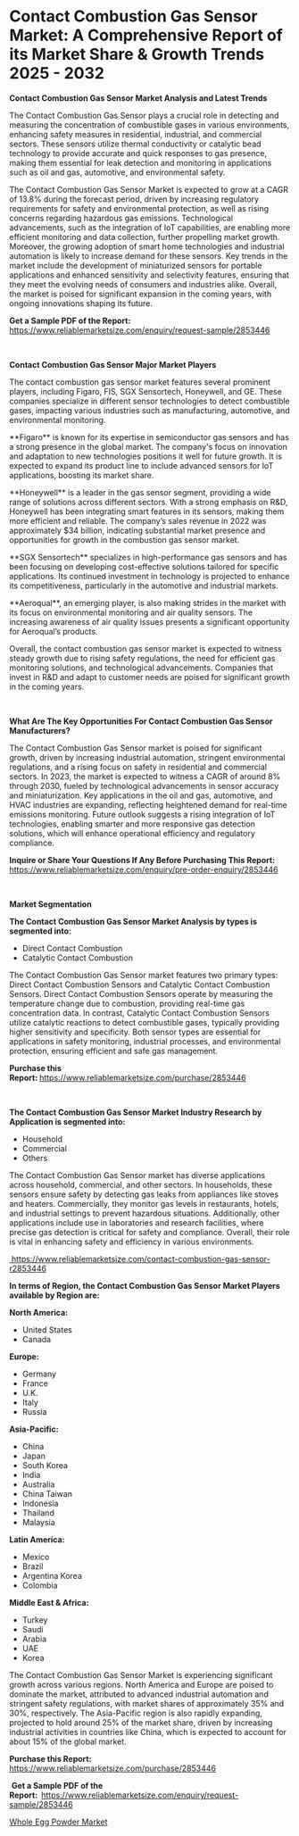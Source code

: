 <p><h1>Contact Combustion Gas Sensor Market: A Comprehensive Report of its Market Share & Growth Trends 2025 - 2032</h1></p><p><strong>Contact Combustion Gas Sensor Market Analysis and Latest Trends</strong></p>
<p><p>The Contact Combustion Gas Sensor plays a crucial role in detecting and measuring the concentration of combustible gases in various environments, enhancing safety measures in residential, industrial, and commercial sectors. These sensors utilize thermal conductivity or catalytic bead technology to provide accurate and quick responses to gas presence, making them essential for leak detection and monitoring in applications such as oil and gas, automotive, and environmental safety.</p><p>The Contact Combustion Gas Sensor Market is expected to grow at a CAGR of 13.8% during the forecast period, driven by increasing regulatory requirements for safety and environmental protection, as well as rising concerns regarding hazardous gas emissions. Technological advancements, such as the integration of IoT capabilities, are enabling more efficient monitoring and data collection, further propelling market growth. Moreover, the growing adoption of smart home technologies and industrial automation is likely to increase demand for these sensors. Key trends in the market include the development of miniaturized sensors for portable applications and enhanced sensitivity and selectivity features, ensuring that they meet the evolving needs of consumers and industries alike. Overall, the market is poised for significant expansion in the coming years, with ongoing innovations shaping its future.</p></p>
<p><strong>Get a Sample PDF of the Report:&nbsp;</strong> <a href="https://www.reliablemarketsize.com/enquiry/request-sample/2853446?utm_campaign=2479&utm_medium=2&utm_source=Github&utm_content=ia&utm_term=12032025&utm_id=contact-combustion-gas-sensor">https://www.reliablemarketsize.com/enquiry/request-sample/2853446</a></p>
<p>&nbsp;</p>
<p><strong>Contact Combustion Gas Sensor Major Market Players</strong></p>
<p><p>The contact combustion gas sensor market features several prominent players, including Figaro, FIS, SGX Sensortech, Honeywell, and GE. These companies specialize in different sensor technologies to detect combustible gases, impacting various industries such as manufacturing, automotive, and environmental monitoring.</p><p>**Figaro** is known for its expertise in semiconductor gas sensors and has a strong presence in the global market. The company's focus on innovation and adaptation to new technologies positions it well for future growth. It is expected to expand its product line to include advanced sensors for IoT applications, boosting its market share.</p><p>**Honeywell** is a leader in the gas sensor segment, providing a wide range of solutions across different sectors. With a strong emphasis on R&D, Honeywell has been integrating smart features in its sensors, making them more efficient and reliable. The company’s sales revenue in 2022 was approximately $34 billion, indicating substantial market presence and opportunities for growth in the combustion gas sensor market.</p><p>**SGX Sensortech** specializes in high-performance gas sensors and has been focusing on developing cost-effective solutions tailored for specific applications. Its continued investment in technology is projected to enhance its competitiveness, particularly in the automotive and industrial markets.</p><p>**Aeroqual**, an emerging player, is also making strides in the market with its focus on environmental monitoring and air quality sensors. The increasing awareness of air quality issues presents a significant opportunity for Aeroqual’s products.</p><p>Overall, the contact combustion gas sensor market is expected to witness steady growth due to rising safety regulations, the need for efficient gas monitoring solutions, and technological advancements. Companies that invest in R&D and adapt to customer needs are poised for significant growth in the coming years.</p></p>
<p>&nbsp;</p>
<p><strong>What Are The Key Opportunities For Contact Combustion Gas Sensor Manufacturers?</strong></p>
<p><p>The Contact Combustion Gas Sensor market is poised for significant growth, driven by increasing industrial automation, stringent environmental regulations, and a rising focus on safety in residential and commercial sectors. In 2023, the market is expected to witness a CAGR of around 8% through 2030, fueled by technological advancements in sensor accuracy and miniaturization. Key applications in the oil and gas, automotive, and HVAC industries are expanding, reflecting heightened demand for real-time emissions monitoring. Future outlook suggests a rising integration of IoT technologies, enabling smarter and more responsive gas detection solutions, which will enhance operational efficiency and regulatory compliance.</p></p>
<p><strong>Inquire or Share Your Questions If Any Before Purchasing This Report:</strong> <a href="https://www.reliablemarketsize.com/enquiry/pre-order-enquiry/2853446?utm_campaign=2479&utm_medium=2&utm_source=Github&utm_content=ia&utm_term=12032025&utm_id=contact-combustion-gas-sensor">https://www.reliablemarketsize.com/enquiry/pre-order-enquiry/2853446</a></p>
<p>&nbsp;</p>
<p><strong>Market Segmentation</strong></p>
<p><strong>The Contact Combustion Gas Sensor Market Analysis by types is segmented into:</strong></p>
<p><ul><li>Direct Contact Combustion</li><li>Catalytic Contact Combustion</li></ul></p>
<p><p>The Contact Combustion Gas Sensor market features two primary types: Direct Contact Combustion Sensors and Catalytic Contact Combustion Sensors. Direct Contact Combustion Sensors operate by measuring the temperature change due to combustion, providing real-time gas concentration data. In contrast, Catalytic Contact Combustion Sensors utilize catalytic reactions to detect combustible gases, typically providing higher sensitivity and specificity. Both sensor types are essential for applications in safety monitoring, industrial processes, and environmental protection, ensuring efficient and safe gas management.</p></p>
<p><strong>Purchase this Report:&nbsp;</strong><a href="https://www.reliablemarketsize.com/purchase/2853446?utm_campaign=2479&utm_medium=2&utm_source=Github&utm_content=ia&utm_term=12032025&utm_id=contact-combustion-gas-sensor">https://www.reliablemarketsize.com/purchase/2853446</a></p>
<p>&nbsp;</p>
<p><strong>The Contact Combustion Gas Sensor Market Industry Research by Application is segmented into:</strong></p>
<p><ul><li>Household</li><li>Commercial</li><li>Others</li></ul></p>
<p><p>The Contact Combustion Gas Sensor market has diverse applications across household, commercial, and other sectors. In households, these sensors ensure safety by detecting gas leaks from appliances like stoves and heaters. Commercially, they monitor gas levels in restaurants, hotels, and industrial settings to prevent hazardous situations. Additionally, other applications include use in laboratories and research facilities, where precise gas detection is critical for safety and compliance. Overall, their role is vital in enhancing safety and efficiency in various environments.</p></p>
<p><a href="https://www.reliablemarketsize.com/contact-combustion-gas-sensor-r2853446?utm_campaign=2479&utm_medium=2&utm_source=Github&utm_content=ia&utm_term=12032025&utm_id=contact-combustion-gas-sensor">&nbsp;https://www.reliablemarketsize.com/contact-combustion-gas-sensor-r2853446</a></p>
<p><strong>In terms of Region, the Contact Combustion Gas Sensor Market Players available by Region are:</strong></p>
<p>
    <p> <strong> North America: </strong>
        <ul>
            <li>United States</li>
            <li>Canada</li>
        </ul>
        </p> 
    <p> <strong> Europe: </strong>
        <ul>
            <li>Germany</li>
            <li>France</li>
            <li>U.K.</li>
            <li>Italy</li>
            <li>Russia</li>
        </ul>
        </p> 
    <p> <strong> Asia-Pacific: </strong>
        <ul>
            <li>China</li>
            <li>Japan</li>
            <li>South Korea</li>
            <li>India</li>
            <li>Australia</li>
            <li>China Taiwan</li>
            <li>Indonesia</li>
            <li>Thailand</li>
            <li>Malaysia</li>
        </ul>
        </p> 
    <p> <strong> Latin America: </strong>
        <ul>
            <li>Mexico</li>
            <li>Brazil</li>
            <li>Argentina Korea</li>
            <li>Colombia</li>
        </ul>
        </p> 
    <p> <strong> Middle East & Africa: </strong>
        <ul>
            <li>Turkey</li>
            <li>Saudi</li>
            <li>Arabia</li>
            <li>UAE</li>
            <li>Korea</li>
        </ul>
    </p>
    </p>
<p><p>The Contact Combustion Gas Sensor Market is experiencing significant growth across various regions. North America and Europe are poised to dominate the market, attributed to advanced industrial automation and stringent safety regulations, with market shares of approximately 35% and 30%, respectively. The Asia-Pacific region is also rapidly expanding, projected to hold around 25% of the market share, driven by increasing industrial activities in countries like China, which is expected to account for about 15% of the global market.</p></p>
<p><strong>Purchase this Report: </strong><a href="https://www.reliablemarketsize.com/purchase/2853446?utm_campaign=2479&utm_medium=2&utm_source=Github&utm_content=ia&utm_term=12032025&utm_id=contact-combustion-gas-sensor">https://www.reliablemarketsize.com/purchase/2853446</a></p>
<p>&nbsp;<strong>Get a Sample PDF of the Report:&nbsp;&nbsp;</strong><a href="https://www.reliablemarketsize.com/enquiry/request-sample/2853446?utm_campaign=2479&utm_medium=2&utm_source=Github&utm_content=ia&utm_term=12032025&utm_id=contact-combustion-gas-sensor">https://www.reliablemarketsize.com/enquiry/request-sample/2853446</a></p>
<p><strong></strong></p>
<p><p><a href="https://github.com/reeseberro3j/Market-Research-Report-List-1/blob/main/whole-egg-powder-market.md?utm_campaign=2479&utm_medium=2&utm_source=Github&utm_content=ia&utm_term=12032025&utm_id=contact-combustion-gas-sensor">Whole Egg Powder Market</a></p></p>